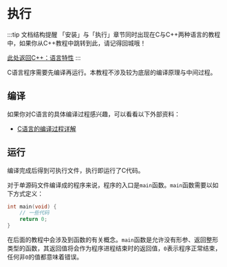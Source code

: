 # 执行

:::tip 文档结构提醒
「安装」与「执行」章节同时出现在C与C++两种语言的教程中，如果你从C++教程中跳转到此，请记得回城哦！

[此处返回C++：语言特性](/cpp/features)
:::

C语言程序需要先编译再运行。本教程不涉及较为底层的编译原理与中间过程。

## 编译

如果你对C语言的具体编译过程感兴趣，可以看看以下外部资料：

* [C语言的编译过程详解](https://zhuanlan.zhihu.com/p/558783902)

## 运行

编译完成后得到可执行文件，执行即运行了C代码。

对于单源码文件编译成的程序来说，程序的入口是`main`函数。`main`函数需要以如下方式定义：

```c
int main(void) {
    // 一些代码
    return 0;
}
```

在后面的教程中会涉及到函数的有关概念。`main`函数是允许没有形参、返回整形类型的函数，其返回值将会作为程序进程结束时的返回值，`0`表示程序正常结束，任何非`0`的值都意味着错误。
